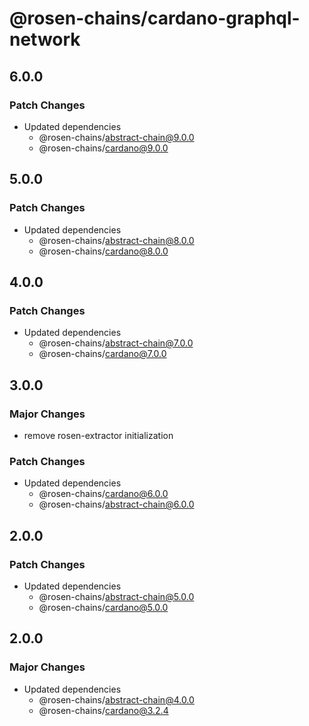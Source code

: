 # @rosen-chains/cardano-graphql-network

## 6.0.0

### Patch Changes

- Updated dependencies
  - @rosen-chains/abstract-chain@9.0.0
  - @rosen-chains/cardano@9.0.0

## 5.0.0

### Patch Changes

- Updated dependencies
  - @rosen-chains/abstract-chain@8.0.0
  - @rosen-chains/cardano@8.0.0

## 4.0.0

### Patch Changes

- Updated dependencies
  - @rosen-chains/abstract-chain@7.0.0
  - @rosen-chains/cardano@7.0.0

## 3.0.0

### Major Changes

- remove rosen-extractor initialization

### Patch Changes

- Updated dependencies
  - @rosen-chains/cardano@6.0.0
  - @rosen-chains/abstract-chain@6.0.0

## 2.0.0

### Patch Changes

- Updated dependencies
  - @rosen-chains/abstract-chain@5.0.0
  - @rosen-chains/cardano@5.0.0

## 2.0.0

### Major Changes

- Updated dependencies
  - @rosen-chains/abstract-chain@4.0.0
  - @rosen-chains/cardano@3.2.4
